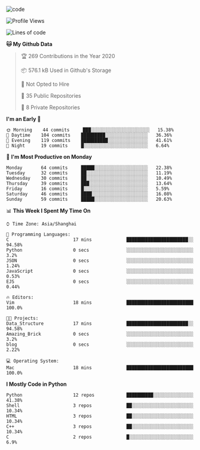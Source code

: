 
<!--
**liuyaanng/liuyaanng** is a ✨ _special_ ✨ repository because its `README.md` (this file) appears on your GitHub profile.

Here are some ideas to get you started:

- 🔭 I’m currently working on ...
- 🌱 I’m currently learning ...
- 👯 I’m looking to collaborate on ...
- 🤔 I’m looking for help with ...
- 💬 Ask me about ...
- 📫 How to reach me: ...
- 😄 Pronouns: ...
- ⚡ Fun fact: ...
-->


![code](https://cdn.jsdelivr.net/gh/liuyaanng/liuyaanng@1.0/code.gif) 

<!--START_SECTION:waka-->
![Profile Views](http://img.shields.io/badge/Profile%20Views-0-blue)

![Lines of code](https://img.shields.io/badge/From%20Hello%20World%20I%27ve%20Written-1.4%20million%20lines%20of%20code-blue)

**🐱 My Github Data** 

> 🏆 269 Contributions in the Year 2020
 > 
> 📦 576.1 kB Used in Github's Storage 
 > 
> 🚫 Not Opted to Hire
 > 
> 📜 35 Public Repositories
 > 
> 🔑 8 Private Repositories 

**I'm an Early 🐤** 

```text
🌞 Morning    44 commits     ███░░░░░░░░░░░░░░░░░░░░░░   15.38% 
🌆 Daytime    104 commits    █████████░░░░░░░░░░░░░░░░   36.36% 
🌃 Evening    119 commits    ██████████░░░░░░░░░░░░░░░   41.61% 
🌙 Night      19 commits     █░░░░░░░░░░░░░░░░░░░░░░░░   6.64%

```
📅 **I'm Most Productive on Monday** 

```text
Monday       64 commits     █████░░░░░░░░░░░░░░░░░░░░   22.38% 
Tuesday      32 commits     ██░░░░░░░░░░░░░░░░░░░░░░░   11.19% 
Wednesday    30 commits     ██░░░░░░░░░░░░░░░░░░░░░░░   10.49% 
Thursday     39 commits     ███░░░░░░░░░░░░░░░░░░░░░░   13.64% 
Friday       16 commits     █░░░░░░░░░░░░░░░░░░░░░░░░   5.59% 
Saturday     46 commits     ████░░░░░░░░░░░░░░░░░░░░░   16.08% 
Sunday       59 commits     █████░░░░░░░░░░░░░░░░░░░░   20.63%

```


📊 **This Week I Spent My Time On** 

```text
⌚︎ Time Zone: Asia/Shanghai

💬 Programming Languages: 
C                        17 mins             ███████████████████████░░   94.58% 
Python                   0 secs              ░░░░░░░░░░░░░░░░░░░░░░░░░   3.2% 
JSON                     0 secs              ░░░░░░░░░░░░░░░░░░░░░░░░░   1.24% 
JavaScript               0 secs              ░░░░░░░░░░░░░░░░░░░░░░░░░   0.53% 
EJS                      0 secs              ░░░░░░░░░░░░░░░░░░░░░░░░░   0.44%

🔥 Editors: 
Vim                      18 mins             █████████████████████████   100.0%

🐱‍💻 Projects: 
Data_Structure           17 mins             ███████████████████████░░   94.58% 
Amazing_Brick            0 secs              ░░░░░░░░░░░░░░░░░░░░░░░░░   3.2% 
blog                     0 secs              ░░░░░░░░░░░░░░░░░░░░░░░░░   2.22%

💻 Operating System: 
Mac                      18 mins             █████████████████████████   100.0%

```

**I Mostly Code in Python** 

```text
Python                   12 repos            ██████████░░░░░░░░░░░░░░░   41.38% 
Shell                    3 repos             ██░░░░░░░░░░░░░░░░░░░░░░░   10.34% 
HTML                     3 repos             ██░░░░░░░░░░░░░░░░░░░░░░░   10.34% 
C++                      3 repos             ██░░░░░░░░░░░░░░░░░░░░░░░   10.34% 
C                        2 repos             █░░░░░░░░░░░░░░░░░░░░░░░░   6.9%

```



<!--END_SECTION:waka-->
